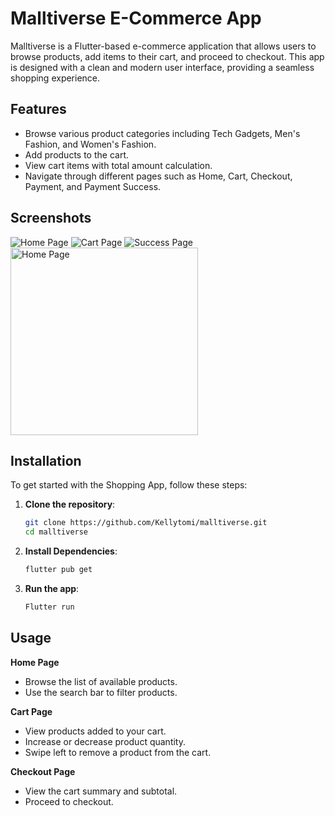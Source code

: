 # Malltiverse E-Commerce App

Malltiverse is a Flutter-based e-commerce application that allows users to browse products, add items to their cart, and proceed to checkout. This app is designed with a clean and modern user interface, providing a seamless shopping experience.

## Features

- Browse various product categories including Tech Gadgets, Men's Fashion, and Women's Fashion.
- Add products to the cart.
- View cart items with total amount calculation.
- Navigate through different pages such as Home, Cart, Checkout, Payment, and Payment Success.

## Screenshots

![Home Page](assets/images/home.png)
![Cart Page](assets/images/cart.png)
![Success Page](assets/images/success.png)
<img src="assets/images/home.png" alt="Home Page" width="300">

## Installation

To get started with the Shopping App, follow these steps:

1. **Clone the repository**:
   ```bash
   git clone https://github.com/Kellytomi/malltiverse.git
   cd malltiverse

2. **Install Dependencies**:
   ```bash
   flutter pub get

3. **Run the app**:
   ```bash
   Flutter run

## Usage

**Home Page**

- Browse the list of available products.
- Use the search bar to filter products.

**Cart Page**

- View products added to your cart.
- Increase or decrease product quantity.
- Swipe left to remove a product from the cart. 

**Checkout Page**

- View the cart summary and subtotal.
- Proceed to checkout.